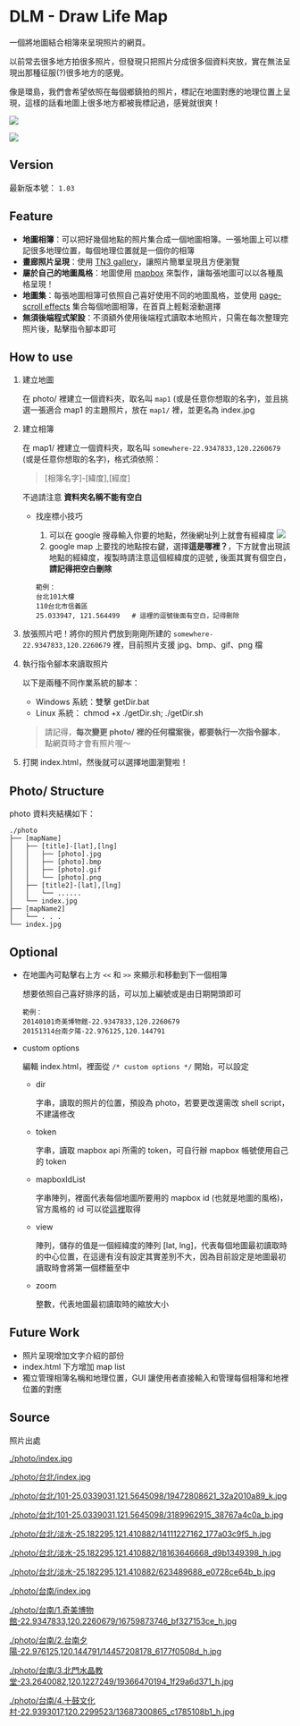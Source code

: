DLM - Draw Life Map
===================

一個將地圖結合相簿來呈現照片的網頁。

以前常去很多地方拍很多照片，但發現只把照片分成很多個資料夾放，實在無法呈現出那種征服(?)很多地方的感覺。

像是環島，我們會希望依照在每個鄉鎮拍的照片，標記在地圖對應的地理位置上呈現，這樣的話看地圖上很多地方都被我標記過，感覺就很爽！

![](./screenshot/screenshot1.jpg)

![](./screenshot/screenshot2.jpg)

Version
-------

最新版本號： `1.03`

Feature
-------

- **地圖相簿**：可以把好幾個地點的照片集合成一個地圖相簿。一張地圖上可以標記很多地理位置，每個地理位置就是一個你的相簿
- **畫廊照片呈現**：使用 [TN3 gallery](http://www.tn3gallery.com/features/)，讓照片簡單呈現且方便瀏覽
- **屬於自己的地圖風格**：地圖使用 [mapbox](https://www.mapbox.com/maps/) 來製作，讓每張地圖可以以各種風格呈現！
- **地圖集**：每張地圖相簿可依照自己喜好使用不同的地圖風格，並使用 [page-scroll effects](http://codyhouse.co/gem/page-scroll-effects/) 集合每個地圖相簿，在首頁上輕鬆滾動選擇
- **無須後端程式架設**：不須額外使用後端程式讀取本地照片，只需在每次整理完照片後，點擊指令腳本即可

How to use
----------

1. 建立地圖

    在 photo/ 裡建立一個資料夾，取名叫 `map1` (或是任意你想取的名字)，並且挑選一張適合 map1 的主題照片，放在 `map1/` 裡，並更名為 index.jpg

2. 建立相簿

    在 map1/ 裡建立一個資料夾，取名叫 `somewhere-22.9347833,120.2260679` (或是任意你想取的名字)，格式須依照：
    > [相簿名字]-[緯度],[經度]

    不過請注意 **資料夾名稱不能有空白**

    - 找座標小技巧
        1. 可以在 google 搜尋輸入你要的地點，然後網址列上就會有經緯度
            ![](./screenshot/findLatLng.png)
        2. google map 上要找的地點按右鍵，選擇**這是哪裡？**，下方就會出現該地點的經緯度，複製時請注意這個經緯度的逗號
         **,** 後面其實有個空白，**請記得把空白刪除**

        ```
        範例：
        台北101大樓
        110台北市信義區
        25.033947, 121.564499   # 這裡的逗號後面有空白，記得刪除
        ```

3. 放張照片吧！將你的照片們放到剛剛所建的 `somewhere-22.9347833,120.2260679` 裡，目前照片支援 jpg、bmp、gif、png 檔

4. 執行指令腳本來讀取照片

    以下是兩種不同作業系統的腳本：
    - Windows 系統：雙擊 getDir.bat
    - Linux 系統： chmod +x ./getDir.sh; ./getDir.sh

    > 請記得，**每次變更 photo/ 裡的任何檔案後，都要執行一次指令腳本**，點網頁時才會有照片喔～

5. 打開 index.html，然後就可以選擇地圖瀏覽啦！

Photo/ Structure
----------------

photo 資料夾結構如下：
```
./photo
├── [mapName]
│   ├── [title]-[lat],[lng]
│   │   ├── [photo].jpg
│   │   ├── [photo].bmp
│   │   ├── [photo].gif
│   │   └── [photo].png
│   ├── [title2]-[lat],[lng]
│   │   └── ......
│   └── index.jpg
├── [mapName2]
│   └── . . .
└── index.jpg
```

Optional
--------

- 在地圖內可點擊右上方 `<<` 和 `>>` 來顯示和移動到下一個相簿

    想要依照自己喜好排序的話，可以加上編號或是由日期開頭即可
    ```
    範例：
    20140101奇美博物館-22.9347833,120.2260679
    20151314台南夕陽-22.976125,120.144791
    ```

- custom options

    編輯 index.html，裡面從 `/* custom options */` 開始，可以設定
    - dir

        字串，讀取的照片的位置，預設為 photo，若要更改還需改 shell script，不建議修改
    - token

        字串，讀取 mapbox api 所需的 token，可自行辦 mapbox 帳號使用自己的 token
    - mapboxIdList

        字串陣列，裡面代表每個地圖所要用的 mapbox id (也就是地圖的風格)，官方風格的 id 可以從[這裡](https://www.mapbox.com/maps/)取得
    - view

        陣列，儲存的值是一個經緯度的陣列 [lat, lng]，代表每個地圖最初讀取時的中心位置，在這邊有沒有設定其實差別不大，因為目前設定是地圖最初讀取時會將第一個標籤至中
    - zoom

        整數，代表地圖最初讀取時的縮放大小

Future Work
-----------

- 照片呈現增加文字介紹的部份
- index.html 下方增加 map list
- 獨立管理相簿名稱和地理位置，GUI 讓使用者直接輸入和管理每個相簿和地裡位置的對應


Source
------

照片出處

[./photo/index.jpg](https://www.flickr.com/photos/balmung1983/8527454205/)

[./photo/台北/index.jpg](https://www.flickr.com/photos/kyleme/2153452223/)

[./photo/台北/101-25.0339031,121.5645098/19472808621_32a2010a89_k.jpg](https://www.flickr.com/photos/tsaiian/19472808621/)

[./photo/台北/101-25.0339031,121.5645098/3189962915_38767a4c0a_b.jpg](https://www.flickr.com/photos/jaako/3189962915/)

[./photo/台北/淡水-25.182295,121.410882/14111227162_177a03c9f5_h.jpg](https://www.flickr.com/photos/55968326@N08/14111227162/)

[./photo/台北/淡水-25.182295,121.410882/18163646668_d9b1349398_h.jpg](https://www.flickr.com/photos/eternal_ray/18163646668/)

[./photo/台北/淡水-25.182295,121.410882/623489688_e0728ce64b_b.jpg](https://www.flickr.com/photos/neojet0411/623489688/)

[./photo/台南/index.jpg](https://www.flickr.com/photos/eternal_ray/12483269983/)

[./photo/台南/1.奇美博物館-22.9347833,120.2260679/16759873746_bf327153ce_h.jpg](https://www.flickr.com/photos/hcj0416/16759873746/)

[./photo/台南/2.台南夕陽-22.976125,120.144791/14457208178_6177f0508d_h.jpg](https://www.flickr.com/photos/eternal_ray/14457208178/)

[./photo/台南/3.北門水晶教堂-23.2640082,120.1227249/19366470194_1f29a6d371_h.jpg](https://www.flickr.com/photos/p930802/19366470194/)

[./photo/台南/4.十鼓文化村-22.9393017,120.2299523/13687300865_c1785108b1_h.jpg](https://www.flickr.com/photos/speedbug/13687300865/)
